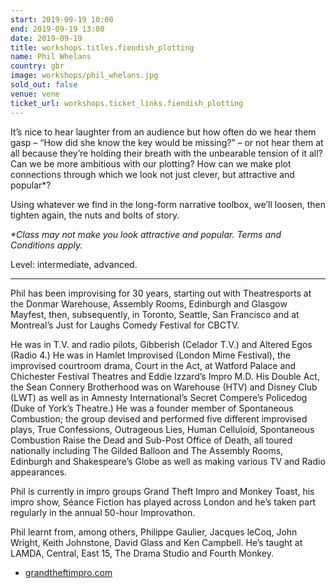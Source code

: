 ```yaml
---
start: 2019-09-19 10:00
end: 2019-09-19 13:00
date: 2019-09-19
title: workshops.titles.fiendish_plotting
name: Phil Whelans
country: gbr
image: workshops/phil_whelans.jpg
sold_out: false
venue: vene
ticket_url: workshops.ticket_links.fiendish_plotting
---
```


It’s nice to hear laughter from an audience but how often do we hear them gasp – “How did she know the key would be missing?” – or not hear them at all because they’re holding their breath with the unbearable tension of it all? Can we be more ambitious with our plotting? How can we make plot connections through which we look not just clever, but attractive and popular*?

Using whatever we find in the long-form narrative toolbox, we’ll loosen, then tighten again, the nuts and bolts of story.

_*Class may not make you look attractive and popular. Terms and Conditions apply._

Level: intermediate, advanced.

---

Phil has been improvising for 30 years, starting out with Theatresports at the Donmar Warehouse, Assembly Rooms, Edinburgh and Glasgow Mayfest, then, subsequently, in Toronto, Seattle, San Francisco and at Montreal’s Just for Laughs Comedy Festival for CBCTV.

He was in T.V. and radio pilots, Gibberish (Celador T.V.) and Altered Egos (Radio 4.) He was in Hamlet Improvised (London Mime Festival), the improvised courtroom drama, Court in the Act, at Watford Palace and Chichester Festival Theatres and Eddie Izzard’s Impro M.D. His Double Act, the Sean Connery Brotherhood was on Warehouse (HTV) and Disney Club (LWT) as well as in Amnesty International’s Secret Compere’s Policedog (Duke of York’s Theatre.) He was a founder member of Spontaneous Combustion; the group devised and performed five different improvised plays, True Confessions, Outrageous Lies, Human Celluloid, Spontaneous Combustion Raise the Dead and Sub-Post Office of Death, all toured nationally including The Gilded Balloon and The Assembly Rooms, Edinburgh and Shakespeare’s Globe as well as making various TV and Radio appearances.

Phil is currently in impro groups Grand Theft Impro and Monkey Toast, his impro show, Séance Fiction has played across London and he’s taken part regularly in the annual 50-hour Improvathon.

Phil learnt from, among others, Philippe Gaulier, Jacques leCoq, John Wright, Keith
Johnstone, David Glass and Ken Campbell. He’s taught at LAMDA, Central, East 15, The
Drama Studio and Fourth Monkey.

- [grandtheftimpro.com](https://grandtheftimpro.com)
